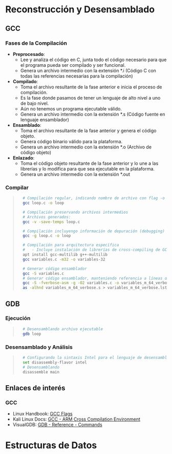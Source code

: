 # Reconstrucción y Desensamblado

## GCC

### Fases de la Compilación

* **Preprocesado**: 
    - Lee y analiza el código en C, junta todo el código necesario para que el programa pueda ser compilado y ser funcional.
    - Genera un archivo intermedio con la extensión *.i (Código C con todas las referencias necesarias para la compilación)
* **Compilado**:
    - Toma el archivo resultante de la fase anterior e inicia el proceso de compilación.
    - Es la fase donde pasamos de tener un lenguaje de alto nivel a uno de bajo nivel.
    - Aún no tenemos un programa ejecutable válido.
    - Genera un archivo intermedio con la extensión *.s (Código fuente en lenguaje ensamblador)
* **Ensamblado**:
    - Toma el archivo resultante de la fase anterior y genera el código objeto.
    - Genera código binario válido para la plataforma.
    - Genera un archivo intermedio con la extensión *.o (Archivo de código objeto)
* **Enlazado**:
    - Toma el código objeto resultante de la fase anterior y lo une a las librerías y lo modifica para que sea ejecutable en la plataforma.
    - Genera un archivo intermedio con la extensión *.out

### Compilar

> ```bash
>   # Compilación regular, indicando nombre de archivo con flag -o
>   gcc loop.c -o loop
>
>   # Compilación preservando archivos intermedios
>   # Archivos generados:
>   gcc -v -save-temps loop.c
>
>   # Compilación incluyengo información de depuración (debugging)
>   gcc -g loop.c -o loop
>
>   # Compilación para arquitectura específica
>   #   - Incluye instalación de librerías de cross-compiling de GCC y G++ (Multilib)
>   apt install gcc-multilib g++-multilib
>   gcc variables.c -m32 -o variables-32
>
>   # Generar código ensamblador
>   gcc -S variables.c
>   # Generar código ensamblador, manteniendo referencia a líneas de código fuente originales en C
>   gcc -S -fverbose-asm -g -O2 variables.c -o variables_m_64_verbose.s
>   as -alhnd variables_m_64_verbose.s > variables_m_64_verbose.lst
> ```

## GDB

### Ejecución
> ```bash
>   # Desensamblando archivo ejecutable
>   gdb loop
> 
> ```

### Desensamblado y Análisis
> ```bash
>   # Configurando la sintaxis Intel para el lenguaje de desensamblado
>   set disassembly-flavor intel
>   # Desensamblando
>   disassemble main
> ```

## Enlaces de interés

### GCC

- Linux Handbook: [GCC Flags](https://linuxhandbook.com/gcc-flags/)
- Kali Linux Docs: [GCC - ARM Cross Compilation Environment](https://www.kali.org/docs/development/arm-cross-compilation-environment/)
- VisualGDB: [GDB - Reference - Commands](https://visualgdb.com/gdbreference/commands/)

# Estructuras de Datos